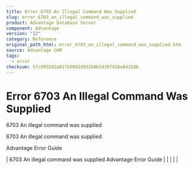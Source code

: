 ```yaml
---
title: Error 6703 An Illegal Command Was Supplied
slug: error_6703_an_illegal_command_was_supplied
product: Advantage Database Server
component: Advantage
version: "12"
category: Reference
original_path_html: error_6703_an_illegal_command_was_supplied.htm
source: Advantage CHM
tags:
  - error
checksum: 5fc995502a617b9062d932b0b3439f436a0432d6
---
```


# Error 6703 An Illegal Command Was Supplied

6703 An illegal command was supplied

6703 An illegal command was supplied

Advantage Error Guide

| 6703 An illegal command was supplied  Advantage Error Guide |  |  |  |  |
